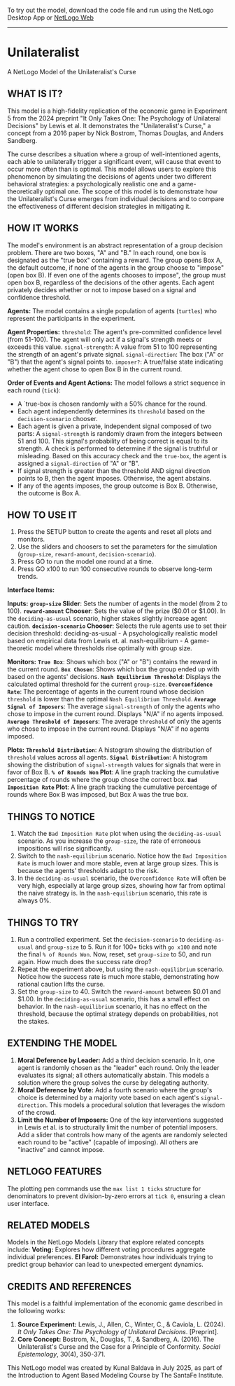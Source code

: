To try out the model, download the code file and run using the NetLogo Desktop App or [NetLogo Web](https://netlogoweb.org/launch#Load)

----
# Unilateralist

A NetLogo Model of the Unilateralist's Curse

## WHAT IS IT?
This model is a high-fidelity replication of the economic game in Experiment 5 from the 2024 preprint "It Only Takes One: The Psychology of Unilateral Decisions" by Lewis et al. It demonstrates the "Unilateralist's Curse," a concept from a 2016 paper by Nick Bostrom, Thomas Douglas, and Anders Sandberg.

The curse describes a situation where a group of well-intentioned agents, each able to unilaterally trigger a significant event, will cause that event to occur more often than is optimal. This model allows users to explore this phenomenon by simulating the decisions of agents under two different behavioral strategies: a psychologically realistic one and a game-theoretically optimal one. The scope of this model is to demonstrate how the Unilateralist's Curse emerges from individual decisions and to compare the effectiveness of different decision strategies in mitigating it.
## HOW IT WORKS
The model's environment is an abstract representation of a group decision problem. There are two boxes, "A" and "B." In each round, one box is designated as the "true box" containing a reward. The group opens Box A, the default outcome, if none of the agents in the group choose to "impose" (open box B). If even one of the agents chooses to impose", the group must open box B, regardless of the decisions of the other agents. Each agent privately decides whether or not to impose based on a signal and confidence threshold.

**Agents:**
The model contains a single population of agents (`turtles`) who represent the participants in the experiment.

**Agent Properties:**
`threshold`: The agent's pre-committed confidence level (from 51-100). The agent will only act if a signal's strength meets or exceeds this value.
`signal-strength`: A value from 51 to 100 representing the strength of an agent's private signal.
`signal-direction`: The box ("A" or "B") that the agent's signal points to.
`imposer?`: A true/false state indicating whether the agent chose to open Box B in the current round.

**Order of Events and Agent Actions:**
The model follows a strict sequence in each round (`tick`):
- A `true-box is chosen randomly with a 50% chance for the round.
- Each agent independently determines its `threshold` based on the `decision-scenario` chooser.
- Each agent is given a private, independent signal composed of two parts:
A `signal-strength` is randomly drawn from the integers between 51 and 100.
This signal's probability of being correct is equal to its strength. A check is performed to determine if the signal is truthful or misleading.
Based on this accuracy check and the `true-box`, the agent is assigned a `signal-direction` of "A" or "B".
- If signal strength is greater than the threshold AND signal direction points to B, then the agent imposes. Otherwise, the agent abstains.
- If any of the agents imposes, the group outcome is Box B. Otherwise, the outcome is Box A.

## HOW TO USE IT

1.  Press the SETUP button to create the agents and reset all plots and monitors.
2.  Use the sliders and choosers to set the parameters for the simulation (`group-size`, `reward-amount`, `decision-scenario`).
3.  Press GO to run the model one round at a time.
4.  Press GO x100 to run 100 consecutive rounds to observe long-term trends.

**Interface Items:**

**Inputs:**
**`group-size` Slider**: Sets the number of agents in the model (from 2 to 100).
**`reward-amount` Chooser**: Sets the value of the prize ($0.01 or $1.00). In the `deciding-as-usual` scenario, higher stakes slightly increase agent caution.
**`decision-scenario` Chooser**: Selects the rule agents use to set their decision threshold:
deciding-as-usual - A psychologically realistic model based on empirical data from Lewis et. al.
nash-equilibrium - A game-theoretic model where thresholds rise optimally with group size.

**Monitors:**
**`True Box`**: Shows which box ("A" or "B") contains the reward in the current round.
**`Box Chosen`**: Shows which box the group ended up with based on the agents' decisions.
**`Nash Equilibrium Threshold`**: Displays the calculated optimal threshold for the current `group-size`.
**`Overconfidence Rate`**: The percentage of agents in the current round whose decision `threshold` is lower than the optimal `Nash Equilibrium Threshold`.
**`Average Signal of Imposers`**: The average `signal-strength` of only the agents who chose to impose in the current round. Displays "N/A" if no agents imposed.
**`Average Threshold of Imposers`**: The average `threshold` of only the agents who chose to impose in the current round. Displays "N/A" if no agents imposed.

**Plots:**
**`Threshold Distribution`**: A histogram showing the distribution of `threshold` values across all agents.
**`Signal Distribution`**: A histogram showing the distribution of `signal-strength` values for signals that were in favor of Box B.
**`% of Rounds Won` Plot**: A line graph tracking the cumulative percentage of rounds where the group chose the correct box.
**`Bad Imposition Rate` Plot**: A line graph tracking the cumulative percentage of rounds where Box B was imposed, but Box A was the true box.

## THINGS TO NOTICE

1.  Watch the `Bad Imposition Rate` plot when using the `deciding-as-usual` scenario. As you increase the `group-size`, the rate of erroneous impositions will rise significantly.
2.  Switch to the `nash-equilibrium` scenario. Notice how the `Bad Imposition Rate` is much lower and more stable, even at large group sizes. This is because the agents' thresholds adapt to the risk.
3.  In the `deciding-as-usual` scenario, the `Overconfidence Rate` will often be very high, especially at large group sizes, showing how far from optimal the naive strategy is. In the `nash-equilibrium` scenario, this rate is always 0%.

## THINGS TO TRY

1.  Run a controlled experiment. Set the `decision-scenario` to `deciding-as-usual` and `group-size` to 5. Run it for 100+ ticks with `go x100` and note the final `% of Rounds Won`. Now, reset, set `group-size` to 50, and run again. How much does the success rate drop?
2.  Repeat the experiment above, but using the `nash-equilibrium` scenario. Notice how the success rate is much more stable, demonstrating how rational caution lifts the curse.
3.  Set the `group-size` to 40. Switch the `reward-amount` between $0.01 and $1.00. In the `deciding-as-usual` scenario, this has a small effect on behavior. In the `nash-equilibrium` scenario, it has no effect on the threshold, because the optimal strategy depends on probabilities, not the stakes.

## EXTENDING THE MODEL

1.  **Moral Deference by Leader:** Add a third decision scenario. In it, one agent is randomly chosen as the "leader" each round. Only the leader evaluates its signal; all others automatically abstain. This models a solution where the group solves the curse by delegating authority.
2.  **Moral Deference by Vote:** Add a fourth scenario where the group's choice is determined by a majority vote based on each agent's `signal-direction`. This models a procedural solution that leverages the wisdom of the crowd.
3.  **Limit the Number of Imposers:** One of the key interventions suggested in Lewis et al. is to structurally limit the number of potential imposers. Add a slider that controls how many of the agents are randomly selected each round to be "active" (capable of imposing). All others are "inactive" and cannot impose.

## NETLOGO FEATURES

The plotting pen commands use the `max list 1 ticks` structure for denominators to prevent division-by-zero errors at `tick 0`, ensuring a clean user interface.

## RELATED MODELS

Models in the NetLogo Models Library that explore related concepts include:
**Voting:** Explores how different voting procedures aggregate individual preferences.
**El Farol:** Demonstrates how individuals trying to predict group behavior can lead to unexpected emergent dynamics.

## CREDITS AND REFERENCES

This model is a faithful implementation of the economic game described in the following works:
1.  **Source Experiment:** Lewis, J., Allen, C., Winter, C., & Caviola, L. (2024). *It Only Takes One: The Psychology of Unilateral Decisions*. [Preprint].
2.  **Core Concept:** Bostrom, N., Douglas, T., & Sandberg, A. (2016). The Unilateralist's Curse and the Case for a Principle of Conformity. *Social Epistemology*, 30(4), 350-371.

This NetLogo model was created by Kunal Baldava in July 2025, as part of the Introduction to Agent Based Modeling Course by The SantaFe Institute.
